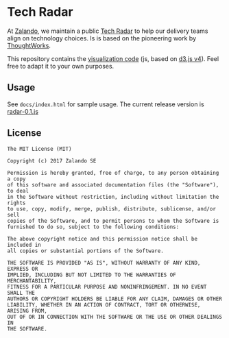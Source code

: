 # Tech Radar

At [Zalando](http://zalando.de), we maintain a public [Tech
Radar](http://zalando.github.io/tech-radar/) to help our delivery teams
align on technology choices. Is is based on the pioneering work
by [ThoughtWorks](https://www.thoughtworks.com/radar).

This repository contains the [visualization code](radar.js)
(js, based on [d3.js v4](https://d3js.org)). Feel free to adapt it
to your own purposes.


## Usage

See `docs/index.html` for sample usage. The current release version is
[radar-0.1.js](http://zalando.github.io/tech-radar/release/radar-0.1.js)


## License

```
The MIT License (MIT)

Copyright (c) 2017 Zalando SE

Permission is hereby granted, free of charge, to any person obtaining a copy
of this software and associated documentation files (the "Software"), to deal
in the Software without restriction, including without limitation the rights
to use, copy, modify, merge, publish, distribute, sublicense, and/or sell
copies of the Software, and to permit persons to whom the Software is
furnished to do so, subject to the following conditions:

The above copyright notice and this permission notice shall be included in
all copies or substantial portions of the Software.

THE SOFTWARE IS PROVIDED "AS IS", WITHOUT WARRANTY OF ANY KIND, EXPRESS OR
IMPLIED, INCLUDING BUT NOT LIMITED TO THE WARRANTIES OF MERCHANTABILITY,
FITNESS FOR A PARTICULAR PURPOSE AND NONINFRINGEMENT. IN NO EVENT SHALL THE
AUTHORS OR COPYRIGHT HOLDERS BE LIABLE FOR ANY CLAIM, DAMAGES OR OTHER
LIABILITY, WHETHER IN AN ACTION OF CONTRACT, TORT OR OTHERWISE, ARISING FROM,
OUT OF OR IN CONNECTION WITH THE SOFTWARE OR THE USE OR OTHER DEALINGS IN
THE SOFTWARE.
```